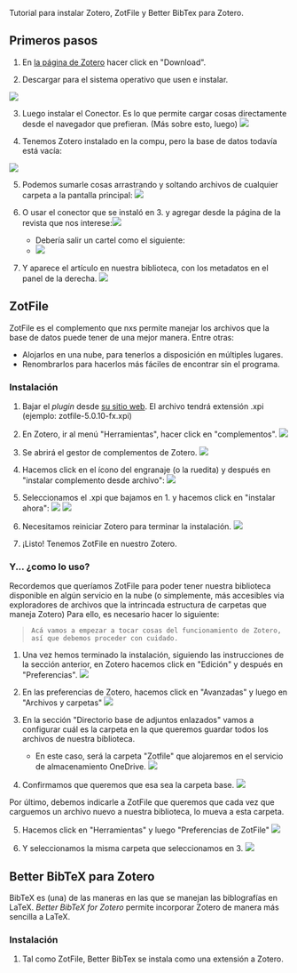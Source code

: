Tutorial para instalar Zotero, ZotFile y Better BibTex para Zotero.

## Primeros pasos
 
1. En [la página de Zotero](http://www.zotero.org) hacer click en "Download".

2. Descargar para el sistema operativo que usen e instalar.

![](https://i.imgur.com/fUxf4AE.png)

3. Luego instalar el Conector. Es lo que permite cargar cosas directamente desde el navegador que prefieran. (Más sobre esto, luego)
![](https://i.imgur.com/tXdNVoR.png)

4. Tenemos Zotero instalado en la compu, pero la base de datos todavía está vacía:

![](https://i.imgur.com/pCo4K1A.png)

5. Podemos sumarle cosas arrastrando y soltando archivos de cualquier carpeta a la pantalla principal:
![](https://i.imgur.com/bSJDgfL.png)

6. O usar el conector que se instaló en 3. y agregar desde la página de la revista que nos interese:![](https://i.imgur.com/0ny7xCO.png)

    + Debería salir un cartel como el siguiente:
    + ![](https://i.imgur.com/dgERWmh.png)
    
7. Y aparece el artículo en nuestra biblioteca, con los metadatos en el panel de la derecha.
![](https://i.imgur.com/MA9wiNQ.png)


## ZotFile

ZotFile es el complemento que nxs permite manejar los archivos que la base de datos puede tener de una mejor manera. Entre otras:
+ Alojarlos en una nube, para tenerlos a disposición en múltiples lugares.
+ Renombrarlos para hacerlos más fáciles de encontrar sin el programa.

### Instalación

1. Bajar el _plugin_ desde [su sitio web](https://www.zotfile.com). El archivo tendrá extensión .xpi (ejemplo: zotfile-5.0.10-fx.xpi)

2. En Zotero, ir al menú "Herramientas", hacer click en "complementos". ![](https://i.imgur.com/tlwuiV8.png)

3. Se abrirá el gestor de complementos de Zotero. ![](https://i.imgur.com/QjjNf8y.png)

4. Hacemos click en el ícono del engranaje (o la ruedita) y después en "instalar complemento desde archivo": ![](https://i.imgur.com/h8YgO7E.png)

5. Seleccionamos el .xpi que bajamos en 1. y hacemos click en "instalar ahora": ![](https://i.imgur.com/oaFCUGk.png) ![](https://i.imgur.com/FTMGtQ7.png)

6. Necesitamos reiniciar Zotero para terminar la instalación. ![](https://i.imgur.com/u9DkAvq.png)

7. ¡Listo! Tenemos ZotFile en nuestro Zotero.

### Y... ¿como lo uso?
Recordemos que queríamos ZotFile para poder tener nuestra biblioteca disponible en algún servicio en la nube (o simplemente, más accesibles via exploradores de archivos que la intrincada estructura de carpetas que maneja Zotero)
Para ello, es necesario hacer lo siguiente:

> `Acá vamos a empezar a tocar cosas del funcionamiento de Zotero, así que debemos proceder con cuidado.`
 
1. Una vez hemos terminado la instalación, siguiendo las instrucciones de la sección anterior, en Zotero hacemos click en "Edición" y después en  "Preferencias". ![](https://i.imgur.com/27ZJLLv.png)

2. En las preferencias de Zotero, hacemos click en "Avanzadas" y luego en "Archivos y carpetas" ![](https://i.imgur.com/WDtPFP0.png)

3. En la sección "Directorio base de adjuntos enlazados" vamos a configurar cuál es la carpeta en la que queremos guardar todos los archivos de nuestra biblioteca.

    + En este caso, será la carpeta "Zotfile" que alojaremos en el servicio de almacenamiento OneDrive. ![](https://i.imgur.com/qvcG2j3.png)

4. Confirmamos que queremos que esa sea la carpeta base. ![](https://i.imgur.com/kTx99hO.png)

Por último, debemos indicarle a ZotFile que queremos que cada vez que carguemos un archivo nuevo a nuestra biblioteca, lo mueva a esta carpeta.

5. Hacemos click en "Herramientas" y luego "Preferencias de ZotFile" ![](https://i.imgur.com/T815LNG.png)

6. Y seleccionamos la misma carpeta que seleccionamos en 3. ![](https://i.imgur.com/JwrDNIf.png)


## Better BibTeX para Zotero
BibTeX es (una) de las maneras en las que se manejan las biblografías en LaTeX. _Better BibTeX for Zotero_ permite incorporar Zotero de manera más sencilla a LaTeX.

### Instalación
1. Tal como ZotFile, Better BibTex se instala como una extensión a Zotero.
